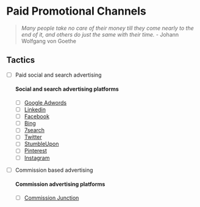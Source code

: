 # Paid Promotional Channels

> _Many people take no care of their money till they come nearly to the end of it, and others do just the same with their time._ - Johann Wolfgang von Goethe

## Tactics
- [ ] Paid social and search advertising 

  #### Social and search advertising platforms
  - [ ] [Google Adwords](https://adwords.google.com/home/)
  - [ ] [Linkedin](https://business.linkedin.com/marketing-solutions/ads)
  - [ ] [Facebook](https://www.facebook.com/business/products/ads)
  - [ ] [Bing](https://secure.bingads.microsoft.com/)
  - [ ] [7search](http://7search.com/)
  - [ ] [Twitter](https://ads.twitter.com/)
  - [ ] [StumbleUpon](http://ads.stumbleupon.com/)
  - [ ] [Pinterest](https://ads.pinterest.com/)
  - [ ] [Instagram](https://business.instagram.com/advertising)

- [ ] Commission based advertising

  #### Commission advertising platforms
  - [ ] [Commission Junction](http://www.cj.com/advertiser)
  
